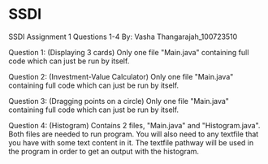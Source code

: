 # SSDI
SSDI Assignment 1 Questions 1-4
By: Vasha Thangarajah_100723510

Question 1: (Displaying 3 cards)
  Only one file "Main.java" containing full code which can just be run by itself.
  
Question 2: (Investment-Value Calculator)
  Only one file "Main.java" containing full code which can just be run by itself.
  
Question 3: (Dragging points on a circle)
  Only one file "Main.java" containing full code which can just be run by itself.
  
Question 4: (Histogram)
  Contains 2 files, "Main.java" and "Histogram.java".
  Both files are needed to run program.
  You will also need to any textfile that you have with some text content in it. 
  The textfile pathway will be used in the program in order to get an output with the histogram.
  
